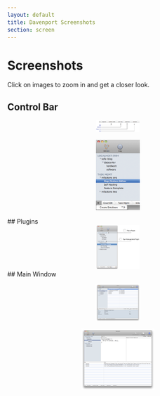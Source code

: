 ```yaml
---
layout: default
title: Davenport Screenshots
section: screen
---
```


# Screenshots
Click on images to zoom in and get a closer look. 

## Control Bar

<center>
<a href="images/sccreenshots/controlbar-navigation.png"><img src="images/sccreenshots/controlbar-navigation.png" border="0" width="20%"/></a>


<a href="images/sccreenshots/controlbar-new-database.png"><img src="images/sccreenshots/controlbar-new-database.png" border="0" width="20%"/></a>

</center>
</hr>
## Plugins

<center>
<a href="images/sccreenshots/plugin-nav-example.png"><img src="images/sccreenshots/plugin-nav-example.png" border="0" width="20%"/></a>

</center>
</hr>
## Main Window

<center>

<a href="images/screenshot-2.png"><img src="images/screenshot-2-thb.png" border="0" width="20%"/></a> 


<a href="images/sccreenshots/function-editor.png"><img src="images/sccreenshots/function-editor-thb-15.png" border="0"/></a> 
</center>


<!--
<a href=""><img src="" border="0" width="20%"/></a>
-->